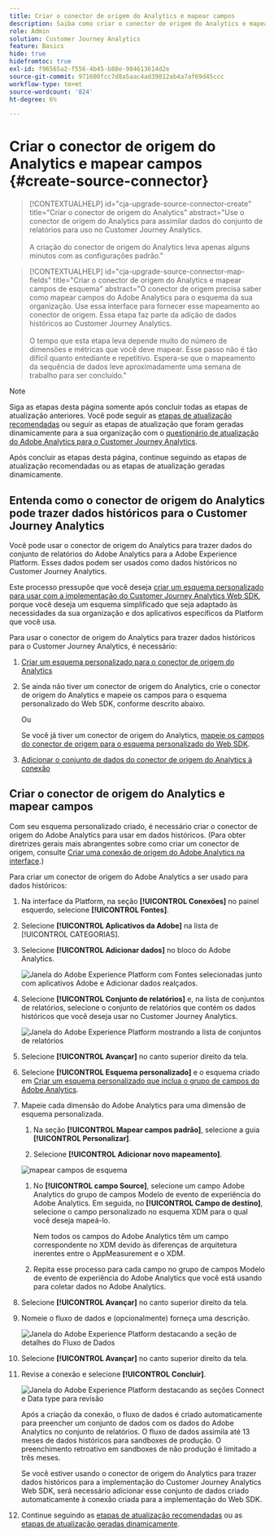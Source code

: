 ```yaml
---
title: Criar o conector de origem do Analytics e mapear campos
description: Saiba como criar o conector de origem do Analytics e mapear campos
role: Admin
solution: Customer Journey Analytics
feature: Basics
hide: true
hidefromtoc: true
exl-id: f96565a2-f556-4b45-b88e-984613614d2e
source-git-commit: 971600fcc7d8a5aac4ad39812ab4a7af69d45ccc
workflow-type: tm+mt
source-wordcount: '824'
ht-degree: 6%

---
```


# Criar o conector de origem do Analytics e mapear campos {#create-source-connector}

<!-- markdownlint-disable MD034 -->

>[!CONTEXTUALHELP]
>id="cja-upgrade-source-connector-create"
>title="Criar o conector de origem do Analytics"
>abstract="Use o conector de origem do Analytics para assimilar dados do conjunto de relatórios para uso no Customer Journey Analytics.<br><br>A criação do conector de origem do Analytics leva apenas alguns minutos com as configurações padrão."

<!-- markdownlint-enable MD034 -->

<!-- markdownlint-disable MD034 -->

>[!CONTEXTUALHELP]
>id="cja-upgrade-source-connector-map-fields"
>title="Criar o conector de origem do Analytics e mapear campos de esquema"
>abstract="O conector de origem precisa saber como mapear campos do Adobe Analytics para o esquema da sua organização. Use essa interface para fornecer esse mapeamento ao conector de origem. Essa etapa faz parte da adição de dados históricos ao Customer Journey Analytics.<br><br>O tempo que esta etapa leva depende muito do número de dimensões e métricas que você deve mapear. Esse passo não é tão difícil quanto entediante e repetitivo. Espera-se que o mapeamento da sequência de dados leve aproximadamente uma semana de trabalho para ser concluído."

<!-- markdownlint-enable MD034 -->

>[!NOTE]
> 
>Siga as etapas desta página somente após concluir todas as etapas de atualização anteriores. Você pode seguir as [etapas de atualização recomendadas](/help/getting-started/cja-upgrade/cja-upgrade-recommendations.md#recommended-upgrade-steps-for-most-organizations) ou seguir as etapas de atualização que foram geradas dinamicamente para a sua organização com o [questionário de atualização do Adobe Analytics para o Customer Journey Analytics](https://gigazelle.github.io/cja-ttv/).
>
>Após concluir as etapas desta página, continue seguindo as etapas de atualização recomendadas ou as etapas de atualização geradas dinamicamente.

## Entenda como o conector de origem do Analytics pode trazer dados históricos para o Customer Journey Analytics

Você pode usar o conector de origem do Analytics para trazer dados do conjunto de relatórios do Adobe Analytics para a Adobe Experience Platform. Esses dados podem ser usados como dados históricos no Customer Journey Analytics.

Este processo pressupõe que você deseja [criar um esquema personalizado para usar com a implementação do Customer Journey Analytics Web SDK](/help/getting-started/cja-upgrade/cja-upgrade-schema-create.md), porque você deseja um esquema simplificado que seja adaptado às necessidades da sua organização e dos aplicativos específicos da Platform que você usa.

Para usar o conector de origem do Analytics para trazer dados históricos para o Customer Journey Analytics, é necessário:

1. [Criar um esquema personalizado para o conector de origem do Analytics](/help/getting-started/cja-upgrade/cja-upgrade-source-connector-schema.md)

1. Se ainda não tiver um conector de origem do Analytics, crie o conector de origem do Analytics e mapeie os campos para o esquema personalizado do Web SDK, conforme descrito abaixo.

   Ou

   Se você já tiver um conector de origem do Analytics, [mapeie os campos do conector de origem para o esquema personalizado do Web SDK](/help/getting-started/cja-upgrade/cja-upgrade-from-source-connector.md).

1. [Adicionar o conjunto de dados do conector de origem do Analytics à conexão](/help/getting-started/cja-upgrade/cja-upgrade-source-connector-dataset.md)

## Criar o conector de origem do Analytics e mapear campos

Com seu esquema personalizado criado, é necessário criar o conector de origem do Adobe Analytics para usar em dados históricos. (Para obter diretrizes gerais mais abrangentes sobre como criar um conector de origem, consulte [Criar uma conexão de origem do Adobe Analytics na interface](https://experienceleague.adobe.com/docs/experience-platform/sources/ui-tutorials/create/adobe-applications/analytics.html?lang=pt-BR).)

Para criar um conector de origem do Adobe Analytics a ser usado para dados históricos:

1. Na interface da Platform, na seção **[!UICONTROL Conexões]** no painel esquerdo, selecione **[!UICONTROL Fontes]**.

1. Selecione **[!UICONTROL Aplicativos da Adobe]** na lista de [!UICONTROL CATEGORIAS].

1. Selecione **[!UICONTROL Adicionar dados]** no bloco do Adobe Analytics.

   ![Janela do Adobe Experience Platform com Fontes selecionadas junto com aplicativos Adobe e Adicionar dados realçados.](./assets/sources-overview.png)

1. Selecione **[!UICONTROL Conjunto de relatórios]** e, na lista de conjuntos de relatórios, selecione o conjunto de relatórios que contém os dados históricos que você deseja usar no Customer Journey Analytics.

   ![Janela do Adobe Experience Platform mostrando a lista de conjuntos de relatórios](./assets/report-suites.png)

1. Selecione **[!UICONTROL Avançar]** no canto superior direito da tela.

1. Selecione **[!UICONTROL Esquema personalizado]** e o esquema criado em [Criar um esquema personalizado que inclua o grupo de campos do Adobe Analytics](/help/getting-started/cja-upgrade/cja-upgrade-source-connector-schema.md). <!-- Deleted this, because I changed this from choosing the default schemawe're pointing them now at the schema they just created: "Adobe Experience Platform  automatically creates the schema and the corresponding dataset to map all standard fields from the selected Adobe Analytics report suite." -->

   <!-- add screenshot -->

1. Mapeie cada dimensão do Adobe Analytics para uma dimensão de esquema personalizada.

   1. Na seção **[!UICONTROL Mapear campos padrão]**, selecione a guia **[!UICONTROL Personalizar]**.

   1. Selecione **[!UICONTROL Adicionar novo mapeamento]**.

   ![mapear campos de esquema](assets/schema-mapping.png)

   1. No **[!UICONTROL campo Source]**, selecione um campo Adobe Analytics do grupo de campos Modelo de evento de experiência do Adobe Analytics. Em seguida, no **[!UICONTROL Campo de destino]**, selecione o campo personalizado no esquema XDM para o qual você deseja mapeá-lo.

      Nem todos os campos do Adobe Analytics têm um campo correspondente no XDM devido às diferenças de arquitetura inerentes entre o AppMeasurement e o XDM.

   1. Repita esse processo para cada campo no grupo de campos Modelo de evento de experiência do Adobe Analytics que você está usando para coletar dados no Adobe Analytics.

1. Selecione **[!UICONTROL Avançar]** no canto superior direito da tela.

1. Nomeie o fluxo de dados e (opcionalmente) forneça uma descrição.

   ![Janela do Adobe Experience Platform destacando a seção de detalhes do Fluxo de Dados](./assets/dataflow-detail.png)

1. Selecione **[!UICONTROL Avançar]** no canto superior direito da tela.

1. Revise a conexão e selecione **[!UICONTROL Concluir]**.

   ![Janela do Adobe Experience Platform destacando as seções Connect e Data type para revisão](./assets/review.png)

   Após a criação da conexão, o fluxo de dados é criado automaticamente para preencher um conjunto de dados com os dados do Adobe Analytics no conjunto de relatórios. O fluxo de dados assimila até 13 meses de dados históricos para sandboxes de produção. O preenchimento retroativo em sandboxes de não produção é limitado a três meses.

   Se você estiver usando o conector de origem do Analytics para trazer dados históricos para a implementação do Customer Journey Analytics Web SDK, será necessário adicionar esse conjunto de dados criado automaticamente à conexão criada para a implementação do Web SDK.

1. Continue seguindo as [etapas de atualização recomendadas](/help/getting-started/cja-upgrade/cja-upgrade-recommendations.md#recommended-upgrade-steps-for-most-organizations) ou as [etapas de atualização geradas dinamicamente](https://gigazelle.github.io/cja-ttv/).
